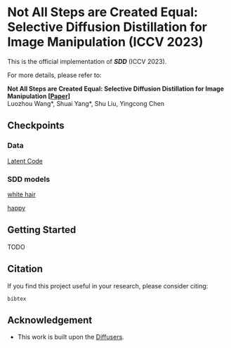 # Not All Steps are Created Equal: Selective Diffusion Distillation for Image Manipulation (ICCV 2023)

This is the official implementation of ***SDD*** (ICCV 2023). 

For more details, please refer to:

**Not All Steps are Created Equal: Selective Diffusion Distillation for Image Manipulation [[Paper](https://arxiv.org)]** <br />
Luozhou Wang*, Shuai Yang*, Shu Liu, Yingcong Chen


## Checkpoints
### Data
[Latent Code](https://drive.google.com/file/d/12_IleMZ9fddKcPaTXy7cbS22JPrY-kKD/view?usp=share_link)

### SDD models
[white hair](https://drive.google.com/file/d/12_IleMZ9fddKcPaTXy7cbS22JPrY-kKD/view?usp=share_link)

[happy](https://drive.google.com/file/d/12_IleMZ9fddKcPaTXy7cbS22JPrY-kKD/view?usp=share_link)


## Getting Started
TODO

## Citation 
If you find this project useful in your research, please consider citing:

```
bibtex
```

## Acknowledgement
-  This work is built upon the [Diffusers](https://github.com/huggingface/diffusers).